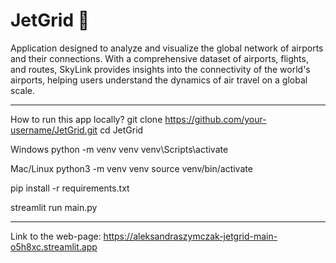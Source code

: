 # JetGrid 🛫
Application designed to analyze and visualize the global network of airports and their connections. With a comprehensive dataset of airports, flights, and routes, SkyLink provides insights into the connectivity of the world's airports, helping users understand the dynamics of air travel on a global scale.

----------------------

How to run this app locally?
git clone https://github.com/your-username/JetGrid.git
cd JetGrid

Windows
python -m venv venv
venv\Scripts\activate

Mac/Linux
python3 -m venv venv
source venv/bin/activate

pip install -r requirements.txt

streamlit run main.py

-----------------------
Link to the web-page:
https://aleksandraszymczak-jetgrid-main-o5h8xc.streamlit.app
